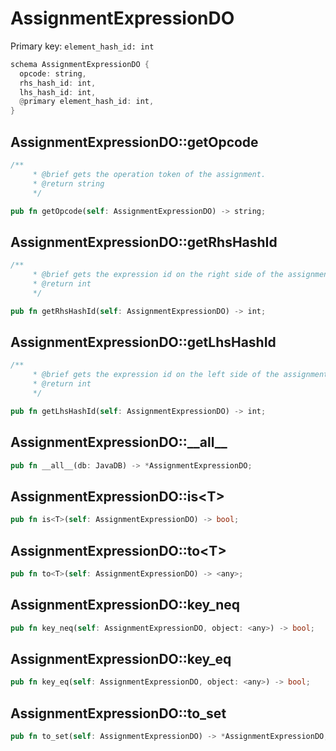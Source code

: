 # AssignmentExpressionDO

Primary key: `element_hash_id: int`

```rust
schema AssignmentExpressionDO {
  opcode: string,
  rhs_hash_id: int,
  lhs_hash_id: int,
  @primary element_hash_id: int,
}
```
## AssignmentExpressionDO::getOpcode

```rust
/**
     * @brief gets the operation token of the assignment.
     * @return string
     */
```
```rust
pub fn getOpcode(self: AssignmentExpressionDO) -> string;
```
## AssignmentExpressionDO::getRhsHashId

```rust
/**
     * @brief gets the expression id on the right side of the assignment.
     * @return int
     */
```
```rust
pub fn getRhsHashId(self: AssignmentExpressionDO) -> int;
```
## AssignmentExpressionDO::getLhsHashId

```rust
/**
     * @brief gets the expression id on the left side of the assignment.
     * @return int
     */
```
```rust
pub fn getLhsHashId(self: AssignmentExpressionDO) -> int;
```
## AssignmentExpressionDO::\_\_all\_\_

```rust
pub fn __all__(db: JavaDB) -> *AssignmentExpressionDO;
```
## AssignmentExpressionDO::is\<T\>

```rust
pub fn is<T>(self: AssignmentExpressionDO) -> bool;
```
## AssignmentExpressionDO::to\<T\>

```rust
pub fn to<T>(self: AssignmentExpressionDO) -> <any>;
```
## AssignmentExpressionDO::key\_neq

```rust
pub fn key_neq(self: AssignmentExpressionDO, object: <any>) -> bool;
```
## AssignmentExpressionDO::key\_eq

```rust
pub fn key_eq(self: AssignmentExpressionDO, object: <any>) -> bool;
```
## AssignmentExpressionDO::to\_set

```rust
pub fn to_set(self: AssignmentExpressionDO) -> *AssignmentExpressionDO;
```

